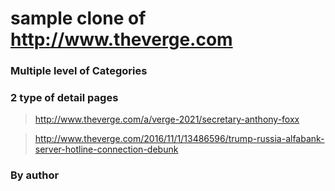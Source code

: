 # sample clone of http://www.theverge.com

### Multiple level of Categories

### 2 type of detail pages

> http://www.theverge.com/a/verge-2021/secretary-anthony-foxx

> http://www.theverge.com/2016/11/1/13486596/trump-russia-alfabank-server-hotline-connection-debunk

### By author

